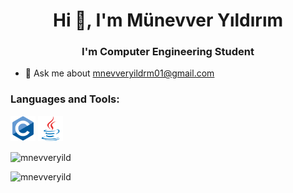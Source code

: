<h1 align="center">Hi 👋, I'm Münevver Yıldırım </h1>
<h3 align="center">I'm Computer Engineering Student</h3>
</p>
  
- 💬 Ask me about mnevveryildrm01@gmail.com
  

<h3 align="left">Languages and Tools:</h3>
<p <a href="https://www.cprogramming.com/" target="_blank" rel="noreferrer"> <img src="https://raw.githubusercontent.com/devicons/devicon/master/icons/c/c-original.svg" alt="c" width="40" height="40"/> </a> <a </a> <a href="https://www.java.com" target="_blank" rel="noreferrer"> <img src="https://raw.githubusercontent.com/devicons/devicon/master/icons/java/java-original.svg" alt="java" width="40" height="40"/> </a> <a> </a> 


<p><img align="center" src="https://github-readme-stats.vercel.app/api/top-langs?username=mnevveryild&show_icons=true&locale=en&layout=compact" alt="mnevveryild" /></p>
<p align="left"> <img src="https://komarev.com/ghpvc/?username=mnevveryild&label=Profile%20views&color=0e75b6&style=flat" alt="mnevveryild" /> </p>




